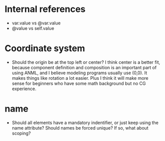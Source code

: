 # Internal references
* var.value vs @var.value
* @value vs self.value

# Coordinate system
* Should the origin be at the top left or center? I think center is a better
fit, because component definition and composition is an important part of
using ANML, and I believe modeling programs usually use (0,0). It makes things
like rotation a lot easier. Plus I think it will make more sense for
beginners who have some math background but no CG experience.

# name
* Should all elements have a mandatory indentifier, or just keep using the
name attribute? Should names be forced unique? If so, what about scoping?
